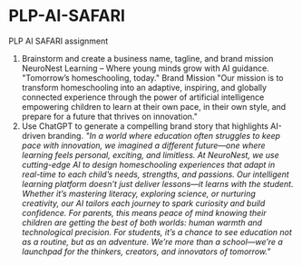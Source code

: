 # PLP-AI-SAFARI
PLP AI SAFARI assignment
 1. Brainstorm and create a business name, tagline, and brand mission
NeuroNest Learning – Where young minds grow with AI guidance.
"Tomorrow’s homeschooling, today."
Brand Mission
"Our mission is to transform homeschooling into an adaptive, inspiring, and globally connected experience through the power of artificial intelligence
empowering children to learn at their own pace, in their own style, and prepare for a future that thrives on innovation."
2. Use ChatGPT to generate a compelling brand story that highlights AI-driven branding.
*"In a world where education often struggles to keep pace with innovation, we imagined a different future—one where learning feels personal, exciting, and limitless.
 At NeuroNest, we use cutting-edge AI to design homeschooling experiences that adapt in real-time to each child’s needs, strengths, and passions.
Our intelligent learning platform doesn’t just deliver lessons—it learns with the student.
Whether it’s mastering literacy, exploring science, or nurturing creativity, our AI tailors each journey to spark curiosity and build confidence.
For parents, this means peace of mind knowing their children are getting the best of both worlds: human warmth and technological precision.
For students, it’s a chance to see education not as a routine, but as an adventure.
We’re more than a school—we’re a launchpad for the thinkers, creators, and innovators of tomorrow."*

